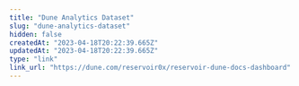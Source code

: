 ```yaml
---
title: "Dune Analytics Dataset"
slug: "dune-analytics-dataset"
hidden: false
createdAt: "2023-04-18T20:22:39.665Z"
updatedAt: "2023-04-18T20:22:39.665Z"
type: "link"
link_url: "https://dune.com/reservoir0x/reservoir-dune-docs-dashboard"
---
```

